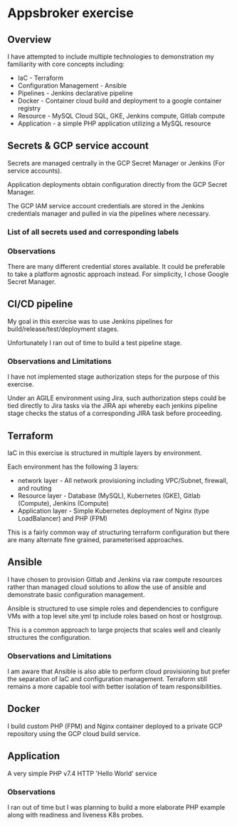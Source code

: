 # Appsbroker exercise

## Overview

I have attempted to include multiple technologies to demonstration my familiarity with core concepts including:
* IaC - Terraform
* Configuration Management - Ansible
* Pipelines - Jenkins declarative pipeline
* Docker - Container cloud build and deployment to a google container registry
* Resource - MySQL Cloud SQL, GKE, Jenkins compute, Gitlab compute
* Application - a simple PHP application utilizing a MySQL resource

## Secrets & GCP service account

Secrets are managed centrally in the GCP Secret Manager or Jenkins (For service accounts).

Application deployments obtain configuration directly from the GCP Secret Manager.

The GCP IAM service account credentials are stored in the Jenkins credentials manager and pulled in via the pipelines where necessary.

### List of all secrets used and corresponding labels

### Observations

There are many different credential stores available. It could be preferable to take a platform agnostic approach instead. For simplicity, I chose Google Secret Manager.

## CI/CD pipeline

My goal in this exercise was to use Jenkins pipelines for build/release/test/deployment stages.

Unfortunately I ran out of time to build a test pipeline stage.

### Observations and Limitations

I have not implemented stage authorization steps for the purpose of this exercise.

Under an AGILE environment using Jira, such authorization steps could be tied directly to Jira tasks via the JIRA api whereby each jenkins pipeline stage checks the status of a corresponding JIRA task before proceeding.

## Terraform

IaC in this exercise is structured in multiple layers by environment.

Each environment has the following 3 layers:
* network layer - All network provisioning including VPC/Subnet, firewall, and routing
* Resource layer - Database (MySQL), Kubernetes (GKE), Gitlab (Compute), Jenkins (Compute)
* Application layer - Simple Kubernetes deployment of Nginx (type LoadBalancer) and PHP (FPM)

This is a fairly common way of structuring terraform configuration but there are many alternate fine grained, parameterised approaches.

## Ansible

I have chosen to provision Gitlab and Jenkins via raw compute resources rather than managed cloud solutions to allow the use of ansible and demonstrate basic configuration management.

Ansible is structured to use simple roles and dependencies to configure VMs with a top level site.yml tp include roles based on host or hostgroup.

This is a common approach to large projects that scales well and cleanly structures the configuration.

### Observations and Limitations

I am aware that Ansible is also able to perform cloud provisioning but prefer the separation of IaC and configuration management. Terraform still remains a more capable tool with better isolation of team responsibilities.

## Docker

I build custom PHP (FPM) and Nginx container deployed to a private GCP repository using the GCP cloud build service.

## Application

A very simple PHP v7.4 HTTP 'Hello World' service

### Observations

I ran out of time but I was planning to build a more elaborate PHP example along with readiness and liveness K8s probes.